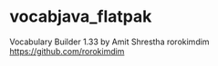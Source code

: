 # vocabjava_flatpak
Vocabulary Builder 1.33 by  Amit Shrestha rorokimdim https://github.com/rorokimdim
